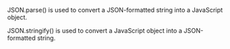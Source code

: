 JSON.parse() is used to convert a JSON-formatted string into a JavaScript object.


<!-- 
const jsonString = '{"name": "Sidhant", "age": 22}';
const jsonObj = JSON.parse(jsonString);

console.log(jsonObj); // Output: Sidhant 
-->


<!-- JSON.parse(jsonString); -->

JSON.stringify() is used to convert a JavaScript object into a JSON-formatted string.

<!-- JSON.stringify(obj); -->

<!-- const obj = { name: "Sidhant", age: 22 };
const jsonString = JSON.stringify(obj);

console.log(jsonString); 
 -->